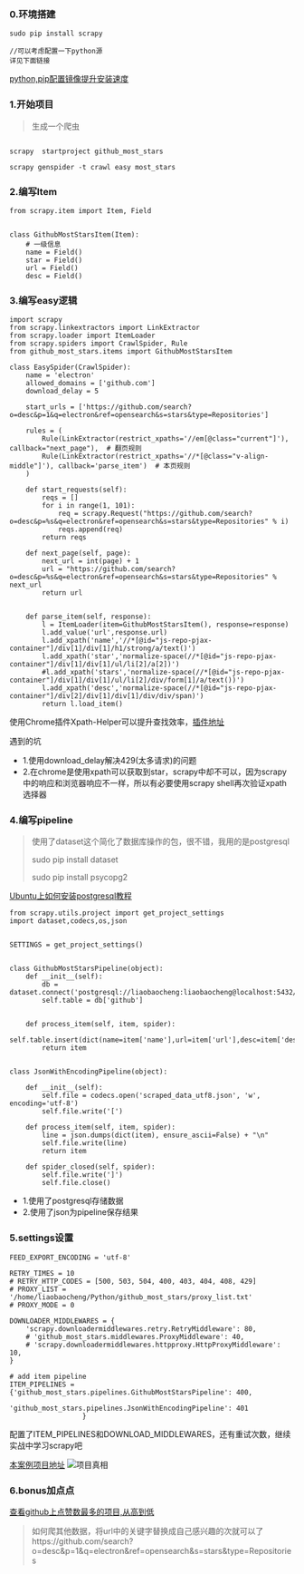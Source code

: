 ### 0.环境搭建
```
sudo pip install scrapy

//可以考虑配置一下python源
详见下面链接
```
[python,pip配置镜像提升安装速度](http://www.liaobaocheng.com/blog/post/python-mirror-speed-installation)

### 1.开始项目
> 生成一个爬虫

```

scrapy  startproject github_most_stars

scrapy genspider -t crawl easy most_stars
```

### 2.编写Item
```
from scrapy.item import Item, Field


class GithubMostStarsItem(Item):
    # 一级信息
    name = Field()
    star = Field()
    url = Field()
    desc = Field()
```

### 3.编写easy逻辑
```
import scrapy
from scrapy.linkextractors import LinkExtractor
from scrapy.loader import ItemLoader
from scrapy.spiders import CrawlSpider, Rule
from github_most_stars.items import GithubMostStarsItem

class EasySpider(CrawlSpider):
    name = 'electron'
    allowed_domains = ['github.com']
    download_delay = 5

    start_urls = ['https://github.com/search?o=desc&p=1&q=electron&ref=opensearch&s=stars&type=Repositories']

    rules = (
        Rule(LinkExtractor(restrict_xpaths='//em[@class="current"]'), callback="next_page"),  # 翻页规则
        Rule(LinkExtractor(restrict_xpaths='//*[@class="v-align-middle"]'), callback='parse_item')  # 本页规则
    )

    def start_requests(self):
        reqs = []
        for i in range(1, 101):
            req = scrapy.Request("https://github.com/search?o=desc&p=%s&q=electron&ref=opensearch&s=stars&type=Repositories" % i)
            reqs.append(req)
        return reqs

    def next_page(self, page):
        next_url = int(page) + 1
        url = "https://github.com/search?o=desc&p=%s&q=electron&ref=opensearch&s=stars&type=Repositories" % next_url
        return url


    def parse_item(self, response):
        l = ItemLoader(item=GithubMostStarsItem(), response=response)
        l.add_value('url',response.url)
        l.add_xpath('name','//*[@id="js-repo-pjax-container"]/div[1]/div[1]/h1/strong/a/text()')
        l.add_xpath('star','normalize-space(//*[@id="js-repo-pjax-container"]/div[1]/div[1]/ul/li[2]/a[2])')
        #l.add_xpath('stars','normalize-space(//*[@id="js-repo-pjax-container"]/div[1]/div[1]/ul/li[2]/div/form[1]/a/text())')
        l.add_xpath('desc','normalize-space(//*[@id="js-repo-pjax-container"]/div[2]/div[1]/div[1]/div/div/span)')
        return l.load_item()
```

使用Chrome插件Xpath-Helper可以提升查找效率，[插件地址](https://chrome.google.com/webstore/detail/xpath-helper/hgimnogjllphhhkhlmebbmlgjoejdpjl)

遇到的坑
-  1.使用download_delay解决429(太多请求)的问题
-  2.在chrome是使用xpath可以获取到star，scrapy中却不可以，因为scrapy中的响应和浏览器响应不一样，所以有必要使用scrapy shell再次验证xpath选择器


### 4.编写pipeline
>使用了dataset这个简化了数据库操作的包，很不错，我用的是postgresql
>
>sudo pip install dataset
>
>sudo pip install psycopg2

[Ubuntu上如何安装postgresql教程](http://www.liaobaocheng.com/blog/post/postgresql-tutorial-updating)

```
from scrapy.utils.project import get_project_settings
import dataset,codecs,os,json


SETTINGS = get_project_settings()


class GithubMostStarsPipeline(object):
    def __init__(self):
        db = dataset.connect('postgresql://liaobaocheng:liaobaocheng@localhost:5432/electron')
        self.table = db['github']


    def process_item(self, item, spider):
        self.table.insert(dict(name=item['name'],url=item['url'],desc=item['desc'],star=item['star']))
        return item


class JsonWithEncodingPipeline(object):

    def __init__(self):
        self.file = codecs.open('scraped_data_utf8.json', 'w', encoding='utf-8')
        self.file.write('[')

    def process_item(self, item, spider):
        line = json.dumps(dict(item), ensure_ascii=False) + "\n"
        self.file.write(line)
        return item

    def spider_closed(self, spider):
        self.file.write(']')
        self.file.close()
```

- 1.使用了postgresql存储数据
- 2.使用了json为pipeline保存结果


### 5.settings设置
```
FEED_EXPORT_ENCODING = 'utf-8'

RETRY_TIMES = 10
# RETRY_HTTP_CODES = [500, 503, 504, 400, 403, 404, 408, 429]
# PROXY_LIST = '/home/liaobaocheng/Python/github_most_stars/proxy_list.txt'
# PROXY_MODE = 0

DOWNLOADER_MIDDLEWARES = {
    'scrapy.downloadermiddlewares.retry.RetryMiddleware': 80,
    # 'github_most_stars.middlewares.ProxyMiddleware': 40,
    # 'scrapy.downloadermiddlewares.httpproxy.HttpProxyMiddleware': 10,
}

# add item pipeline
ITEM_PIPELINES = {'github_most_stars.pipelines.GithubMostStarsPipeline': 400,
                  'github_most_stars.pipelines.JsonWithEncodingPipeline': 401
                  }
```

配置了ITEM_PIPELINES和DOWNLOAD_MIDDLEWARES，还有重试次数，继续实战中学习scrapy吧

[本案例项目地址](https://github.com/liaobaocheng/github_most_stars)
![项目真相](/storage/vendor/Screenshot%20from%202017-05-10%2018-16-50.png)

### 6.bonus加点点
[查看github上点赞数最多的项目,从高到低](https://github.com/search?q=stars%3A%3E1&ref=opensearch)

>如何爬其他数据，将url中的关键字替换成自己感兴趣的次就可以了https://github.com/search?o=desc&p=1&q=electron&ref=opensearch&s=stars&type=Repositories


